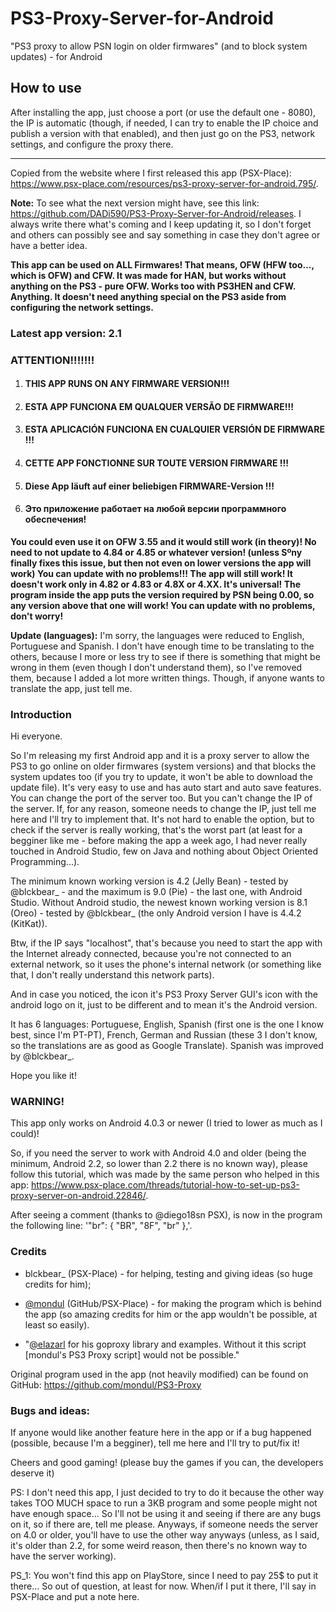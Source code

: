 # PS3-Proxy-Server-for-Android
"PS3 proxy to allow PSN login on older firmwares" (and to block system updates) - for Android

## How to use

After installing the app, just choose a port (or use the default one - 8080), the IP is automatic (though, if needed, I can try to enable the IP choice and publish a version with that enabled), and then just go on the PS3, network settings, and configure the proxy there.

-----
Copied from the website where I first released this app (PSX-Place): https://www.psx-place.com/resources/ps3-proxy-server-for-android.795/.

**Note:** To see what the next version might have, see this link: https://github.com/DADi590/PS3-Proxy-Server-for-Android/releases. I always write there what's coming and I keep updating it, so I don't forget and others can possibly see and say something in case they don't agree or have a better idea.

**This app can be used on ALL Firmwares! That means, OFW (HFW too..., which is OFW) and CFW. It was made for HAN, but works without anything on the PS3 - pure OFW. Works too with PS3HEN and CFW. Anything. It doesn't need anything special on the PS3 aside from configuring the network settings.**

### Latest app version: 2.1

### ATTENTION!!!!!!!

1. #### THIS APP RUNS ON ANY FIRMWARE VERSION!!!
2. #### ESTA APP FUNCIONA EM QUALQUER VERSÃO DE FIRMWARE!!!
3. #### ESTA APLICACIÓN FUNCIONA EN CUALQUIER VERSIÓN DE FIRMWARE !!!
4. #### CETTE APP FONCTIONNE SUR TOUTE VERSION FIRMWARE !!!
5. #### Diese App läuft auf einer beliebigen FIRMWARE-Version !!!
6. #### Это приложение работает на любой версии программного обеспечения!

**You could even use it on OFW 3.55 and it would still work (in theory)! No need to not update to 4.84 or 4.85 or whatever version! (unless Sºny finally fixes this issue, but then not even on lower versions the app will work) You can update with no problems!!! The app will still work! It doesn't work only in 4.82 or 4.83 or 4.8X or 4.XX. It's universal! The program inside the app puts the version required by PSN being 0.00, so any version above that one will work! You can update with no problems, don't worry!**

**Update (languages):** I'm sorry, the languages were reduced to English, Portuguese and Spanish. I don't have enough time to be translating to the others, because I more or less try to see if there is something that might be wrong in them (even though I don't understand them), so I've removed them, because I added a lot more written things. Though, if anyone wants to translate the app, just tell me.

### Introduction

Hi everyone.

So I'm releasing my first Android app and it is a proxy server to allow the PS3 to go online on older firmwares (system versions) and that blocks the system updates too (if you try to update, it won't be able to download the update file). It's very easy to use and has auto start and auto save features. You can change the port of the server too. But you can't change the IP of the server. If, for any reason, someone needs to change the IP, just tell me here and I'll try to implement that. It's not hard to enable the option, but to check if the server is really working, that's the worst part (at least for a begginer like me - before making the app a week ago, I had never really touched in Android Studio, few on Java and nothing about Object Oriented Programming...).

The minimum known working version is 4.2 (Jelly Bean) - tested by @blckbear_ - and the maximum is 9.0 (Pie) - the last one, with Android Studio. Without Android studio, the newest known working version is 8.1 (Oreo) - tested by @blckbear_ (the only Android version I have is 4.4.2 (KitKat)).

Btw, if the IP says "localhost", that's because you need to start the app with the Internet already connected, because you're not connected to an external network, so it uses the phone's internal network (or something like that, I don't really understand this network parts).

And in case you noticed, the icon it's PS3 Proxy Server GUI's icon with the android logo on it, just to be different and to mean it's the Android version.

It has 6 languages: Portuguese, English, Spanish (first one is the one I know best, since I'm PT-PT), French, German and Russian (these 3 I don't know, so the translations are as good as Google Translate). Spanish was improved by @blckbear_.

Hope you like it!

### WARNING!

This app only works on Android 4.0.3 or newer (I tried to lower as much as I could)!

So, if you need the server to work with Android 4.0 and older (being the minimum, Android 2.2, so lower than 2.2 there is no known way), please follow this tutorial, which was made by the same person who helped in this app: https://www.psx-place.com/threads/tutorial-how-to-set-up-ps3-proxy-server-on-android.22846/.

After seeing a comment (thanks to @diego18sn PSX), is now in the program the following line: '"br": { "BR", "8F", "br" },'.

### Credits

- blckbear_ (PSX-Place) - for helping, testing and giving ideas (so huge credits for him);

- [@mondul](https://github.com/mondul) (GitHub/PSX-Place) - for making the program which is behind the app (so amazing credits for him or the app wouldn't be possible, at least so easily).

- "[@elazarl](https://github.com/elazarl) for his goproxy library and examples. Without it this script [mondul's PS3 Proxy script] would not be possible."

Original program used in the app (not heavily modified) can be found on GitHub: https://github.com/mondul/PS3-Proxy

### Bugs and ideas:

If anyone would like another feature here in the app or if a bug happened (possible, because I'm a begginer), tell me here and I'll try to put/fix it!

Cheers and good gaming! (please buy the games if you can, the developers deserve it)

PS: I don't need this app, I just decided to try to do it because the other way takes TOO MUCH space to run a 3KB program and some people might not have enough space... So I'll not be using it and seeing if there are any bugs on it, so if there are, tell me please. Anyways, if someone needs the server on 4.0 or older, you'll have to use the other way anyways (unless, as I said, it's older than 2.2, for some weird reason, then there's no known way to have the server working).

PS_1: You won't find this app on PlayStore, since I need to pay 25$ to put it there... So out of question, at least for now. When/if I put it there, I'll say in PSX-Place and put a note here.
